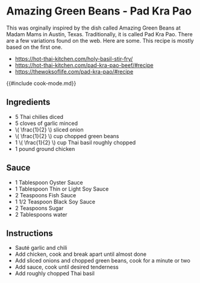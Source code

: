 # Amazing Green Beans - Pad Kra Pao
This was orginally inspired by the dish called Amazing Green Beans at Madam Mams in Austin, Texas.  Traditionally, it is called Pad Kra Pao.  There are a few variations found on the web.  Here are some.  This recipe is mostly based on the first one.
* <https://hot-thai-kitchen.com/holy-basil-stir-fry/>
* <https://hot-thai-kitchen.com/pad-kra-pao-beef/#recipe>
* <https://thewoksoflife.com/pad-kra-pao/#recipe>

{{#include cook-mode.md}}

## Ingredients
* 5 Thai chilies diced
* 5 cloves of garlic minced
* \\( \frac{1}{2} \\) sliced onion
* \\( \frac{1}{2} \\) cup chopped green beans
* 1 \\( \frac{1}{2} \\) cup Thai basil roughly chopped
* 1 pound ground chicken

## Sauce
* 1 Tablespoon Oyster Sauce
* 1 Tablespoon Thin or Light Soy Sauce
* 2 Teaspoons Fish Sauce
* 1 1/2 Teaspoon Black Soy Sauce
* 2 Teaspoons Sugar
* 2 Tablespoons water

## Instructions
* Sauté garlic and chili
* Add chicken, cook and break apart until almost done
* Add sliced onions and chopped green beans, cook for a minute or two
* Add sauce, cook until desired tenderness
* Add roughly chopped Thai basil